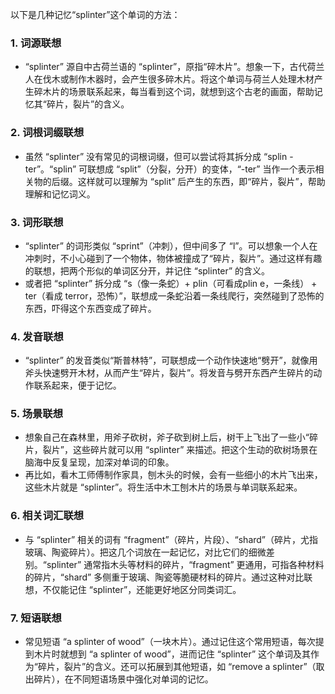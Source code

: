 以下是几种记忆“splinter”这个单词的方法：

### 1. 词源联想
 - “splinter” 源自中古荷兰语的 “splinter”，原指“碎木片”。想象一下，古代荷兰人在伐木或制作木器时，会产生很多碎木片。将这个单词与荷兰人处理木材产生碎木片的场景联系起来，每当看到这个词，就想到这个古老的画面，帮助记忆其“碎片，裂片”的含义。

### 2. 词根词缀联想
 - 虽然 “splinter” 没有常见的词根词缀，但可以尝试将其拆分成 “splin - ter”。“splin” 可联想成 “split”（分裂，分开）的变体，“-ter” 当作一个表示相关物的后缀。这样就可以理解为 “split” 后产生的东西，即“碎片，裂片”，帮助理解和记忆词义。

### 3. 词形联想
 - “splinter” 的词形类似 “sprint”（冲刺），但中间多了 “l”。可以想象一个人在冲刺时，不小心碰到了一个物体，物体被撞成了“碎片，裂片”。通过这样有趣的联想，把两个形似的单词区分开，并记住 “splinter” 的含义。
 - 或者把 “splinter” 拆分成 “s（像一条蛇）+ plin（可看成plin e，一条线） + ter（看成 terror，恐怖）”，联想成一条蛇沿着一条线爬行，突然碰到了恐怖的东西，吓得这个东西变成了碎片。

### 4. 发音联想
 - “splinter” 的发音类似“斯普林特”，可联想成一个动作快速地“劈开”，就像用斧头快速劈开木材，从而产生“碎片，裂片”。将发音与劈开东西产生碎片的动作联系起来，便于记忆。

### 5. 场景联想
 - 想象自己在森林里，用斧子砍树，斧子砍到树上后，树干上飞出了一些小“碎片，裂片”，这些碎片就可以用 “splinter” 来描述。把这个生动的砍树场景在脑海中反复呈现，加深对单词的印象。
 - 再比如，看木工师傅制作家具，刨木头的时候，会有一些细小的木片飞出来，这些木片就是 “splinter”。将生活中木工刨木片的场景与单词联系起来。

### 6. 相关词汇联想
 - 与 “splinter” 相关的词有 “fragment”（碎片，片段）、“shard”（碎片，尤指玻璃、陶瓷碎片）。把这几个词放在一起记忆，对比它们的细微差别。“splinter” 通常指木头等材料的碎片，“fragment” 更通用，可指各种材料的碎片，“shard” 多侧重于玻璃、陶瓷等脆硬材料的碎片。通过这种对比联想，不仅能记住 “splinter”，还能更好地区分同类词汇。

### 7. 短语联想
 - 常见短语 “a splinter of wood”（一块木片）。通过记住这个常用短语，每次提到木片时就想到 “a splinter of wood”，进而记住 “splinter” 这个单词及其作为“碎片，裂片”的含义。还可以拓展到其他短语，如 “remove a splinter”（取出碎片），在不同短语场景中强化对单词的记忆。 